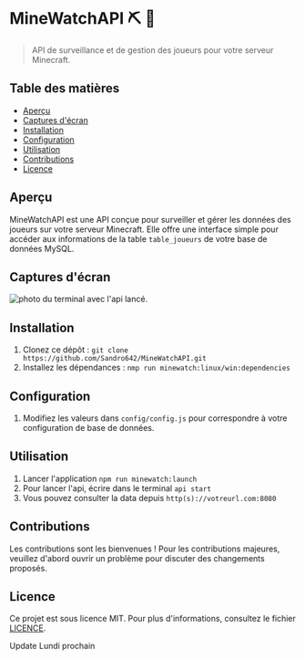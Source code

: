 # MineWatchAPI :pick: :mag_right:

> API de surveillance et de gestion des joueurs pour votre serveur Minecraft.

## Table des matières

- [Aperçu](#aperçu)
- [Captures d'écran](#captures-décran)
- [Installation](#installation)
- [Configuration](#configuration)
- [Utilisation](#utilisation)
- [Contributions](#contributions)
- [Licence](#licence)

## Aperçu

MineWatchAPI est une API conçue pour surveiller et gérer les données des joueurs sur votre serveur Minecraft. Elle offre une interface simple pour accéder aux informations de la table `table_joueurs` de votre base de données MySQL.

## Captures d'écran

<img src="https://sandro642.github.io/screenshots/consoleminewatchapi.png" alt="photo du terminal avec l'api lancé."/>

## Installation

1. Clonez ce dépôt : `git clone https://github.com/Sandro642/MineWatchAPI.git`
2. Installez les dépendances : `nmp run minewatch:linux/win:dependencies`

## Configuration

1. Modifiez les valeurs dans `config/config.js` pour correspondre à votre configuration de base de données.

## Utilisation

1. Lancer l'application `npm run minewatch:launch`
2. Pour lancer l'api, écrire dans le terminal `api start`
3. Vous pouvez consulter la data depuis `http(s)://votreurl.com:8080`

## Contributions

Les contributions sont les bienvenues ! Pour les contributions majeures, veuillez d'abord ouvrir un problème pour discuter des changements proposés.

## Licence

Ce projet est sous licence MIT. Pour plus d'informations, consultez le fichier [LICENCE](LICENSE).

Update Lundi prochain 